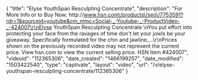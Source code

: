 {
    "title": "Elyse YouthSpan Resculpting Concentrate",
    "description": "For More Info or to Buy Now: http:\/\/www.hsn.com\/products\/seo\/7753591?rdr=1&sourceid=youtube&cm_mmc=Social-_-Youtube-_-ProductVideo-_-424007\r\nElyse YouthSpan Resculpting Concentrate \nYou put effort into protecting your face from the ravages of time don't let your jowls be your giveaway. Specifically formulated for the chin and jawline,...\r\nPrices shown on the previously recorded video may not represent the current price.  View hsn.com to view the current selling price. HSN Item #424007",
    "videoid": "112365306",
    "date_created": "1466199257",
    "date_modified": "1503422540",
    "type": "captivate",
    "layout": "video",
    "url": "\/v\/elyse-youthspan-resculpting-concentrate\/112365306"
}